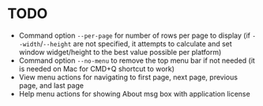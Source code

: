 # TODO

- Command option `--per-page` for number of rows per page to display (if `--width`/`--height` are not specified, it attempts to calculate and set window widget/height to the best value possible per platform)
- Command option `--no-menu` to remove the top menu bar if not needed (it is needed on Mac for CMD+Q shortcut to work)
- View menu actions for navigating to first page, next page, previous page, and last page
- Help menu actions for showing About msg box with application license
